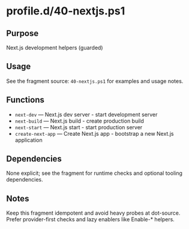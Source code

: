 profile.d/40-nextjs.ps1
=======================

Purpose
-------
Next.js development helpers (guarded)

Usage
-----
See the fragment source: `40-nextjs.ps1` for examples and usage notes.

Functions
---------
- `next-dev` — Next.js dev server - start development server
- `next-build` — Next.js build - create production build
- `next-start` — Next.js start - start production server
- `create-next-app` — Create Next.js app - bootstrap a new Next.js application

Dependencies
------------
None explicit; see the fragment for runtime checks and optional tooling dependencies.

Notes
-----
Keep this fragment idempotent and avoid heavy probes at dot-source. Prefer provider-first checks and lazy enablers like Enable-* helpers.
